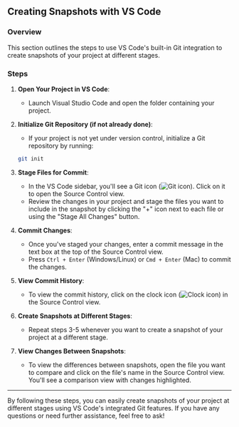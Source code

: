 ## Creating Snapshots with VS Code

### Overview
This section outlines the steps to use VS Code's built-in Git integration to create snapshots of your project at different stages.

### Steps

1. **Open Your Project in VS Code**:
    - Launch Visual Studio Code and open the folder containing your project.

2. **Initialize Git Repository (if not already done)**:
    - If your project is not yet under version control, initialize a Git repository by running:
    ```bash
    git init
    ```

3. **Stage Files for Commit**:
    - In the VS Code sidebar, you'll see a Git icon (![Git icon](https://user-images.githubusercontent.com/71040176/136657869-dc7bbd4f-d71d-4b1b-8d64-6f7f6872e0e1.png)). Click on it to open the Source Control view.
    - Review the changes in your project and stage the files you want to include in the snapshot by clicking the "+" icon next to each file or using the "Stage All Changes" button.

4. **Commit Changes**:
    - Once you've staged your changes, enter a commit message in the text box at the top of the Source Control view.
    - Press `Ctrl + Enter` (Windows/Linux) or `Cmd + Enter` (Mac) to commit the changes.

5. **View Commit History**:
    - To view the commit history, click on the clock icon (![Clock icon](https://user-images.githubusercontent.com/71040176/136659982-0f44ec3c-b78e-474d-8347-2ff1d8ebac0d.png)) in the Source Control view.

6. **Create Snapshots at Different Stages**:
    - Repeat steps 3-5 whenever you want to create a snapshot of your project at a different stage.

7. **View Changes Between Snapshots**:
    - To view the differences between snapshots, open the file you want to compare and click on the file's name in the Source Control view. You'll see a comparison view with changes highlighted.

---

By following these steps, you can easily create snapshots of your project at different stages using VS Code's integrated Git features. If you have any questions or need further assistance, feel free to ask!